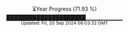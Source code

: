 <p align="center">
⏳Year Progress (71.93 %)<br>
█████████████████████▁▁▁▁▁▁▁▁▁ <br>
<sub>Updated: Fri, 20 Sep 2024 06:03:32 GMT</sub>
</p>

